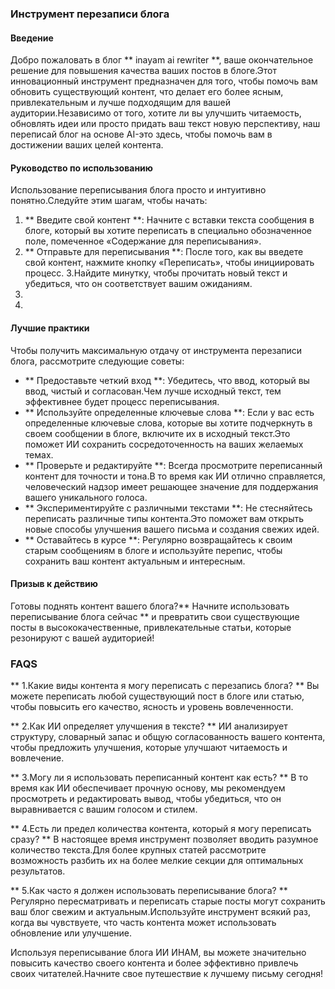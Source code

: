 ### Инструмент перезаписи блога

#### Введение
Добро пожаловать в блог ** inayam ai rewriter **, ваше окончательное решение для повышения качества ваших постов в блоге.Этот инновационный инструмент предназначен для того, чтобы помочь вам обновить существующий контент, что делает его более ясным, привлекательным и лучше подходящим для вашей аудитории.Независимо от того, хотите ли вы улучшить читаемость, обновлять идеи или просто придать ваш текст новую перспективу, наш переписай блог на основе AI-это здесь, чтобы помочь вам в достижении ваших целей контента.

#### Руководство по использованию
Использование переписывания блога просто и интуитивно понятно.Следуйте этим шагам, чтобы начать:

1. ** Введите свой контент **: Начните с вставки текста сообщения в блоге, который вы хотите переписать в специально обозначенное поле, помеченное «Содержание для переписывания».
2. ** Отправьте для переписывания **: После того, как вы введете свой контент, нажмите кнопку «Переписать», чтобы инициировать процесс.
3.Найдите минутку, чтобы прочитать новый текст и убедиться, что он соответствует вашим ожиданиям.
4.
5.

#### Лучшие практики
Чтобы получить максимальную отдачу от инструмента перезаписи блога, рассмотрите следующие советы:

- ** Предоставьте четкий вход **: Убедитесь, что ввод, который вы ввод, чистый и согласован.Чем лучше исходный текст, тем эффективнее будет процесс переписывания.
- ** Используйте определенные ключевые слова **: Если у вас есть определенные ключевые слова, которые вы хотите подчеркнуть в своем сообщении в блоге, включите их в исходный текст.Это поможет ИИ сохранить сосредоточенность на ваших желаемых темах.
- ** Проверьте и редактируйте **: Всегда просмотрите переписанный контент для точности и тона.В то время как ИИ отлично справляется, человеческий надзор имеет решающее значение для поддержания вашего уникального голоса.
- ** Экспериментируйте с различными текстами **: Не стесняйтесь переписать различные типы контента.Это поможет вам открыть новые способы улучшения вашего письма и создания свежих идей.
- ** Оставайтесь в курсе **: Регулярно возвращайтесь к своим старым сообщениям в блоге и используйте перепис, чтобы сохранить ваш контент актуальным и интересным.

#### Призыв к действию
Готовы поднять контент вашего блога?** Начните использовать переписывание блога сейчас ** и превратить свои существующие посты в высококачественные, привлекательные статьи, которые резонируют с вашей аудиторией!

### FAQS

** 1.Какие виды контента я могу переписать с перезапись блога? **
Вы можете переписать любой существующий пост в блоге или статью, чтобы повысить его качество, ясность и уровень вовлеченности.

** 2.Как ИИ определяет улучшения в тексте? **
ИИ анализирует структуру, словарный запас и общую согласованность вашего контента, чтобы предложить улучшения, которые улучшают читаемость и вовлечение.

** 3.Могу ли я использовать переписанный контент как есть? **
В то время как ИИ обеспечивает прочную основу, мы рекомендуем просмотреть и редактировать вывод, чтобы убедиться, что он выравнивается с вашим голосом и стилем.

** 4.Есть ли предел количества контента, который я могу переписать сразу? **
В настоящее время инструмент позволяет вводить разумное количество текста.Для более крупных статей рассмотрите возможность разбить их на более мелкие секции для оптимальных результатов.

** 5.Как часто я должен использовать переписывание блога? **
Регулярно пересматривать и переписать старые посты могут сохранить ваш блог свежим и актуальным.Используйте инструмент всякий раз, когда вы чувствуете, что часть контента может использовать обновление или улучшение.

Используя переписывание блога ИИ ИНАМ, вы можете значительно повысить качество своего контента и более эффективно привлечь своих читателей.Начните свое путешествие к лучшему письму сегодня!